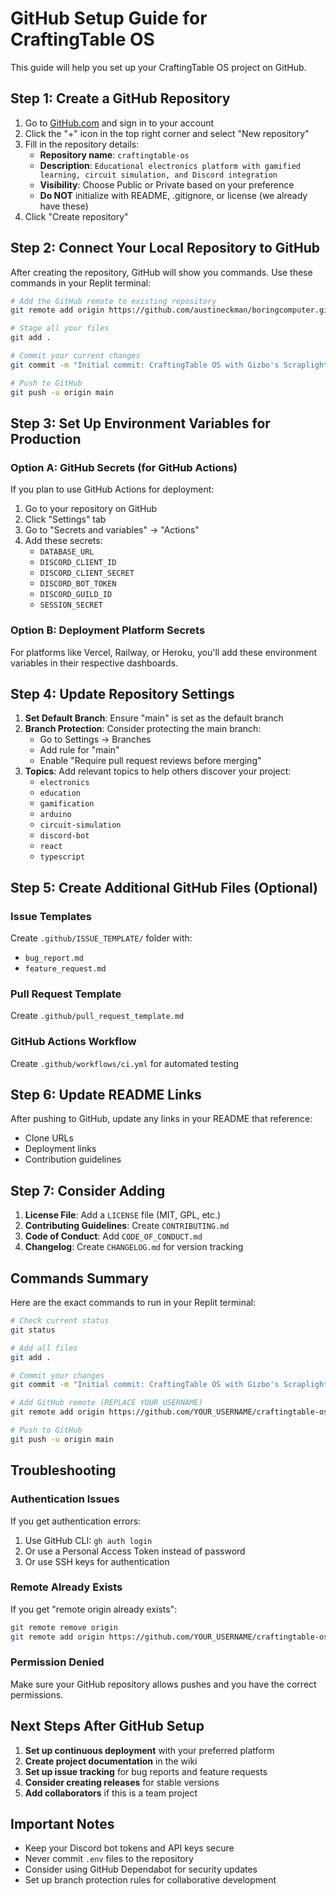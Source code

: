 # GitHub Setup Guide for CraftingTable OS

This guide will help you set up your CraftingTable OS project on GitHub.

## Step 1: Create a GitHub Repository

1. Go to [GitHub.com](https://github.com) and sign in to your account
2. Click the "+" icon in the top right corner and select "New repository"
3. Fill in the repository details:
   - **Repository name**: `craftingtable-os`
   - **Description**: `Educational electronics platform with gamified learning, circuit simulation, and Discord integration`
   - **Visibility**: Choose Public or Private based on your preference
   - **Do NOT** initialize with README, .gitignore, or license (we already have these)
4. Click "Create repository"

## Step 2: Connect Your Local Repository to GitHub

After creating the repository, GitHub will show you commands. Use these commands in your Replit terminal:

```bash
# Add the GitHub remote to existing repository
git remote add origin https://github.com/austineckman/boringcomputer.git

# Stage all your files
git add .

# Commit your current changes
git commit -m "Initial commit: CraftingTable OS with Gizbo's Scraplight Cartel"

# Push to GitHub
git push -u origin main
```

## Step 3: Set Up Environment Variables for Production

### Option A: GitHub Secrets (for GitHub Actions)
If you plan to use GitHub Actions for deployment:

1. Go to your repository on GitHub
2. Click "Settings" tab
3. Go to "Secrets and variables" → "Actions"
4. Add these secrets:
   - `DATABASE_URL`
   - `DISCORD_CLIENT_ID`
   - `DISCORD_CLIENT_SECRET`
   - `DISCORD_BOT_TOKEN`
   - `DISCORD_GUILD_ID`
   - `SESSION_SECRET`

### Option B: Deployment Platform Secrets
For platforms like Vercel, Railway, or Heroku, you'll add these environment variables in their respective dashboards.

## Step 4: Update Repository Settings

1. **Set Default Branch**: Ensure "main" is set as the default branch
2. **Branch Protection**: Consider protecting the main branch:
   - Go to Settings → Branches
   - Add rule for "main"
   - Enable "Require pull request reviews before merging"
3. **Topics**: Add relevant topics to help others discover your project:
   - `electronics`
   - `education`
   - `gamification`
   - `arduino`
   - `circuit-simulation`
   - `discord-bot`
   - `react`
   - `typescript`

## Step 5: Create Additional GitHub Files (Optional)

### Issue Templates
Create `.github/ISSUE_TEMPLATE/` folder with:
- `bug_report.md`
- `feature_request.md`

### Pull Request Template
Create `.github/pull_request_template.md`

### GitHub Actions Workflow
Create `.github/workflows/ci.yml` for automated testing

## Step 6: Update README Links

After pushing to GitHub, update any links in your README that reference:
- Clone URLs
- Deployment links
- Contribution guidelines

## Step 7: Consider Adding

1. **License File**: Add a `LICENSE` file (MIT, GPL, etc.)
2. **Contributing Guidelines**: Create `CONTRIBUTING.md`
3. **Code of Conduct**: Add `CODE_OF_CONDUCT.md`
4. **Changelog**: Create `CHANGELOG.md` for version tracking

## Commands Summary

Here are the exact commands to run in your Replit terminal:

```bash
# Check current status
git status

# Add all files
git add .

# Commit your changes
git commit -m "Initial commit: CraftingTable OS with Gizbo's Scraplight Cartel and Discord integration"

# Add GitHub remote (REPLACE YOUR_USERNAME)
git remote add origin https://github.com/YOUR_USERNAME/craftingtable-os.git

# Push to GitHub
git push -u origin main
```

## Troubleshooting

### Authentication Issues
If you get authentication errors:
1. Use GitHub CLI: `gh auth login`
2. Or use a Personal Access Token instead of password
3. Or use SSH keys for authentication

### Remote Already Exists
If you get "remote origin already exists":
```bash
git remote remove origin
git remote add origin https://github.com/YOUR_USERNAME/craftingtable-os.git
```

### Permission Denied
Make sure your GitHub repository allows pushes and you have the correct permissions.

## Next Steps After GitHub Setup

1. **Set up continuous deployment** with your preferred platform
2. **Create project documentation** in the wiki
3. **Set up issue tracking** for bug reports and feature requests
4. **Consider creating releases** for stable versions
5. **Add collaborators** if this is a team project

## Important Notes

- Keep your Discord bot tokens and API keys secure
- Never commit `.env` files to the repository
- Consider using GitHub Dependabot for security updates
- Set up branch protection rules for collaborative development